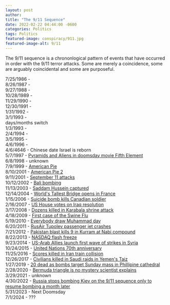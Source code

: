 ```yaml
---
layout: post
author: 
title: "The 9/11 Sequence"
date: 2022-02-22 04:44:00 -0600
categories: Politics
tags: Politics
featured-image: conspiracy/911.jpg
featured-image-alt: 9/11 
---
```

The 9/11 sequence is a chrononlogical pattern of events that have occurred in order with the 9/11 terror attacks. Some are merely a coincidence, some are arguably coincidental and some are purposeful.  

7/25/1986 -  
8/26/1987 -  
9/27/1988 -  
10/28/1989 -  
11/29/1990 -  
12/30/1991 -  
1/31/1992 -  
3/1/1993 -  
days/months switch  
1/3/1993 -  
2/4/1994 -  
3/5/1995 -  
4/6/1996 -  
4/6/4646 - Chinese date Israel is reborn  
5/7/1997 - <a href="https://www.imdb.com/title/tt0119116/">Pyramids and Aliens in doomsday movie Fifth Element</a>  
6/8/1998 - unknown  
7/9/1999 - <a href="https://www.imdb.com/title/tt0163651/">American Pie</a>  
8/10/2001 - <a href="https://www.imdb.com/title/tt0252866/">American Pie 2</a>  
9/11/2001 - <a href="/politics/2001/09/11/september-11-attacks.html">September 11 attacks</a>  
10/12/2002 - <a href="/politics/2002/10/12/bali-bombing-plot.html">Bali bombing</a>  
11/13/2003 - <a href="/politics/2003/11/13/saddam-hussein-captured.html">Saddam Hussein captured</a>  
12/14/2004 - <a href="/politics/2004/12/14/worlds-tallest-bridge-opens.html">World's Tallest Bridge opens in France</a>  
1/15/2006 - <a href="/politics/2006/01/15/suicide-bomb-kills-canadian-soldier-two-afghans.html">Suicide bomb kills Canadian soldier</a>  
2/16/2007 - <a href="/politics/2007/02/16/us-house-to-vote-on-iraq-resolution.html">US House votes on Iraq resolution</a>  
3/17/2008 - <a href="/politics/2008/03/17/dozens-killed-in-karbala-shrine-attack.html">Dozens killed in Karabala shrine attack</a>  
4/18/2009 - <a href="/politics/2009/04/18/first-case-of-swine-flu.html">First case of the Swine Flu</a>  
5/19/2010 - <a href="/politics/2010/05/19/everybody-draw-muhammad-day.html">Everybody draw Muhammad day</a>  
6/20/2011 - <a href="/politics/2011/06/20/rusair-tupolev-tu-134-passenger-jet-crashes-anniversary-of-911.html">RusAir Tupolev passenger jet crashes</a>  
7/21/2012 - <a href="/politics/2012/07/21/pakistan-blast-kills-nine-in-kurram-at-nabi-compound.html">Pakistan blast kills 9 in Kurram at Nabi compound</a>  
8/22/2013 - <a href="/politics/2013/08/22/august-2013-nasdaq-flash-freeze.html">NASDAQ flash freeze</a>  
9/23/2014 - <a href="/politics/2014/09/23/us-arab-allies-launch-first-wave-of-strikes-in-syria.html">US-Arab Allies launch first wave of strikes in Syria</a>  
10/24/2015 - <a href="/politics/2015/10/24/united-nations-turns-70.html">United Nations 70th anniversary</a>  
11/25/2016 - <a href="/politics/2016/11/25/scores-killed-in-iran-train-collision.html">Scores killed in Iran train collision</a>  
12/26/2017 - <a href="/politics/2017/12/26/civilians-killed-in-saudi-raids-in-yemens-taiz.html">Civilians killed in Saudi raids in Yemen's Taiz</a>  
1/27/2019 - <a href="/politics/2019/01/27/20-dead-as-bombs-target-sunday-mass-in-philippine-cathedral.html">20 dead as bombs target Sunday mass in Phillipine cathedral</a>  
2/28/2020 - <a href="/politics/2020/02/28/bermuda-triangle-is-no-mystery-ocean-scientist-explains.html">Bermuda triangle is no mystery scientist explains</a>  
3/29/2021 - unknown  
4/30/2022 - <a href="https://www.upi.com/Top_News/World-News/2022/06/05/ukraine-russian-missiles-target-kyiv-first-time-month-capital/3811654438205/">Russia stops bombing Kiev on the 9/11 sequence only to resume bombing a month later</a>  
5/31/2023 - Next Doomsday  
7/1/2024 - ???  





